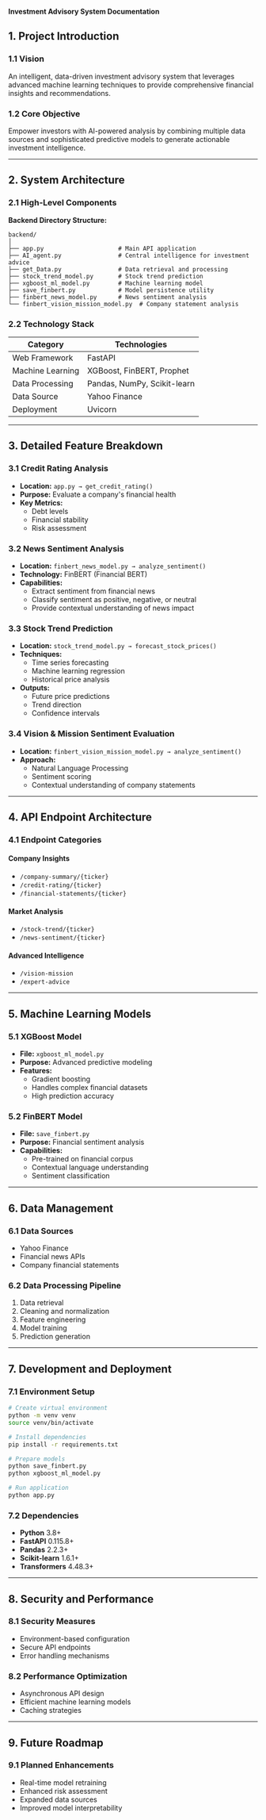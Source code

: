 **Investment Advisory System Documentation**

## 1. Project Introduction

### 1.1 Vision

An intelligent, data-driven investment advisory system that leverages advanced machine learning techniques to provide comprehensive financial insights and recommendations.

### 1.2 Core Objective

Empower investors with AI-powered analysis by combining multiple data sources and sophisticated predictive models to generate actionable investment intelligence.

---

## 2. System Architecture

### 2.1 High-Level Components

**Backend Directory Structure:**

```
backend/
│
├── app.py                     # Main API application
├── AI_agent.py                # Central intelligence for investment advice
├── get_Data.py                # Data retrieval and processing
├── stock_trend_model.py       # Stock trend prediction
├── xgboost_ml_model.py        # Machine learning model
├── save_finbert.py            # Model persistence utility
├── finbert_news_model.py      # News sentiment analysis
└── finbert_vision_mission_model.py  # Company statement analysis
```

### 2.2 Technology Stack

| Category         | Technologies                |
| ---------------- | --------------------------- |
| Web Framework    | FastAPI                     |
| Machine Learning | XGBoost, FinBERT, Prophet   |
| Data Processing  | Pandas, NumPy, Scikit-learn |
| Data Source      | Yahoo Finance               |
| Deployment       | Uvicorn                     |

---

## 3. Detailed Feature Breakdown

### 3.1 Credit Rating Analysis

- **Location:** `app.py → get_credit_rating()`
- **Purpose:** Evaluate a company's financial health
- **Key Metrics:**
  - Debt levels
  - Financial stability
  - Risk assessment

### 3.2 News Sentiment Analysis

- **Location:** `finbert_news_model.py → analyze_sentiment()`
- **Technology:** FinBERT (Financial BERT)
- **Capabilities:**
  - Extract sentiment from financial news
  - Classify sentiment as positive, negative, or neutral
  - Provide contextual understanding of news impact

### 3.3 Stock Trend Prediction

- **Location:** `stock_trend_model.py → forecast_stock_prices()`
- **Techniques:**
  - Time series forecasting
  - Machine learning regression
  - Historical price analysis
- **Outputs:**
  - Future price predictions
  - Trend direction
  - Confidence intervals

### 3.4 Vision & Mission Sentiment Evaluation

- **Location:** `finbert_vision_mission_model.py → analyze_sentiment()`
- **Approach:**
  - Natural Language Processing
  - Sentiment scoring
  - Contextual understanding of company statements

---

## 4. API Endpoint Architecture

### 4.1 Endpoint Categories

#### Company Insights

- `/company-summary/{ticker}`
- `/credit-rating/{ticker}`
- `/financial-statements/{ticker}`

#### Market Analysis

- `/stock-trend/{ticker}`
- `/news-sentiment/{ticker}`

#### Advanced Intelligence

- `/vision-mission`
- `/expert-advice`

---

## 5. Machine Learning Models

### 5.1 XGBoost Model

- **File:** `xgboost_ml_model.py`
- **Purpose:** Advanced predictive modeling
- **Features:**
  - Gradient boosting
  - Handles complex financial datasets
  - High prediction accuracy

### 5.2 FinBERT Model

- **File:** `save_finbert.py`
- **Purpose:** Financial sentiment analysis
- **Capabilities:**
  - Pre-trained on financial corpus
  - Contextual language understanding
  - Sentiment classification

---

## 6. Data Management

### 6.1 Data Sources

- Yahoo Finance
- Financial news APIs
- Company financial statements

### 6.2 Data Processing Pipeline

1. Data retrieval
2. Cleaning and normalization
3. Feature engineering
4. Model training
5. Prediction generation

---

## 7. Development and Deployment

### 7.1 Environment Setup

```bash
# Create virtual environment
python -m venv venv
source venv/bin/activate

# Install dependencies
pip install -r requirements.txt

# Prepare models
python save_finbert.py
python xgboost_ml_model.py

# Run application
python app.py
```

### 7.2 Dependencies

- **Python** 3.8+
- **FastAPI** 0.115.8+
- **Pandas** 2.2.3+
- **Scikit-learn** 1.6.1+
- **Transformers** 4.48.3+

---

## 8. Security and Performance

### 8.1 Security Measures

- Environment-based configuration
- Secure API endpoints
- Error handling mechanisms

### 8.2 Performance Optimization

- Asynchronous API design
- Efficient machine learning models
- Caching strategies

---

## 9. Future Roadmap

### 9.1 Planned Enhancements

- Real-time model retraining
- Enhanced risk assessment
- Expanded data sources
- Improved model interpretability

